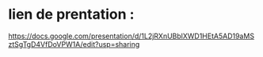 # lien de prentation : 
https://docs.google.com/presentation/d/1L2jRXnUBblXWD1HEtA5AD19aMSztSgTgD4VfDoVPW1A/edit?usp=sharing 
